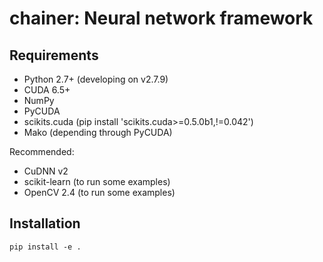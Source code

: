 # chainer: Neural network framework

## Requirements

- Python 2.7+ (developing on v2.7.9)
- CUDA 6.5+
- NumPy
- PyCUDA
- scikits.cuda (pip install 'scikits.cuda>=0.5.0b1,!=0.042')
- Mako (depending through PyCUDA)

Recommended:

- CuDNN v2
- scikit-learn (to run some examples)
- OpenCV 2.4 (to run some examples)

## Installation

```
pip install -e .
```
